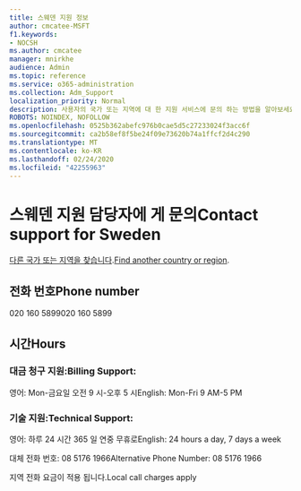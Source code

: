```yaml
---
title: 스웨덴 지원 정보
author: cmcatee-MSFT
f1.keywords:
- NOCSH
ms.author: cmcatee
manager: mnirkhe
audience: Admin
ms.topic: reference
ms.service: o365-administration
ms.collection: Adm_Support
localization_priority: Normal
description: 사용자의 국가 또는 지역에 대 한 지원 서비스에 문의 하는 방법을 알아보세요.
ROBOTS: NOINDEX, NOFOLLOW
ms.openlocfilehash: 0525b362abefc976b0cae5d5c27233024f3acc6f
ms.sourcegitcommit: ca2b58ef8f5be24f09e73620b74a1ffcf2d4c290
ms.translationtype: MT
ms.contentlocale: ko-KR
ms.lasthandoff: 02/24/2020
ms.locfileid: "42255963"
---
```

# <a name="contact-support-for-sweden"></a><span data-ttu-id="c5fbf-103">스웨덴 지원 담당자에 게 문의</span><span class="sxs-lookup"><span data-stu-id="c5fbf-103">Contact support for Sweden</span></span>

<span data-ttu-id="c5fbf-104">[다른 국가 또는 지역을 찾습니다](../contact-support-for-business-products.md).</span><span class="sxs-lookup"><span data-stu-id="c5fbf-104">[Find another country or region](../contact-support-for-business-products.md).</span></span>

## <a name="phone-number"></a><span data-ttu-id="c5fbf-105">전화 번호</span><span class="sxs-lookup"><span data-stu-id="c5fbf-105">Phone number</span></span>
<span data-ttu-id="c5fbf-106">020 160 5899</span><span class="sxs-lookup"><span data-stu-id="c5fbf-106">020 160 5899</span></span>

## <a name="hours"></a><span data-ttu-id="c5fbf-107">시간</span><span class="sxs-lookup"><span data-stu-id="c5fbf-107">Hours</span></span>
### <a name="billing-support"></a><span data-ttu-id="c5fbf-108">대금 청구 지원:</span><span class="sxs-lookup"><span data-stu-id="c5fbf-108">Billing Support:</span></span>

<span data-ttu-id="c5fbf-109">영어: Mon-금요일 오전 9 시-오후 5 시</span><span class="sxs-lookup"><span data-stu-id="c5fbf-109">English: Mon-Fri 9 AM-5 PM</span></span>

### <a name="technical-support"></a><span data-ttu-id="c5fbf-110">기술 지원:</span><span class="sxs-lookup"><span data-stu-id="c5fbf-110">Technical Support:</span></span>

<span data-ttu-id="c5fbf-111">영어: 하루 24 시간 365 일 연중 무휴로</span><span class="sxs-lookup"><span data-stu-id="c5fbf-111">English: 24 hours a day, 7 days a week</span></span>

<span data-ttu-id="c5fbf-112">대체 전화 번호: 08 5176 1966</span><span class="sxs-lookup"><span data-stu-id="c5fbf-112">Alternative Phone Number: 08 5176 1966</span></span>

<span data-ttu-id="c5fbf-113">지역 전화 요금이 적용 됩니다.</span><span class="sxs-lookup"><span data-stu-id="c5fbf-113">Local call charges apply</span></span>